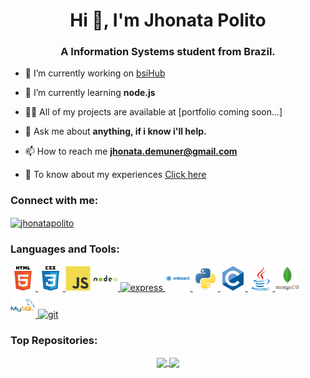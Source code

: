 <h1 align="center">Hi 👋, I'm Jhonata Polito</h1>
<h3 align="center">A Information Systems student from Brazil.</h3>

- 🔭 I’m currently working on [bsiHub](https://github.com/jhonataplt/bsi-hub)

- 🌱 I’m currently learning **node.js**

- 👨‍💻 All of my projects are available at [portfolio coming soon...]

- 💬 Ask me about **anything, if i know i'll help.**

- 📫 How to reach me **jhonata.demuner@gmail.com**

- 📄 To know about my experiences [Click here](https://drive.google.com/file/d/1K0VnRL3LnQeJsbKCGgnXzQgAeod78kRJ/view?usp=sharing)

<h3 align="left">Connect with me:</h3>
<p align="left">
<a href="https://linkedin.com/in/jhonatapolito" target="blank"><img align="center" src="https://raw.githubusercontent.com/rahuldkjain/github-profile-readme-generator/master/src/images/icons/Social/linked-in-alt.svg" alt="jhonatapolito" height="30" width="40" /></a>
</p>

<h3 align="left">Languages and Tools:</h3>
<p align="left">
<a href="https://www.w3.org/html/" target="_blank" rel="noreferrer"> <img src="https://raw.githubusercontent.com/devicons/devicon/master/icons/html5/html5-original-wordmark.svg" alt="html5" width="40" height="40"/> </a>
<a href="https://www.w3schools.com/css/" target="_blank" rel="noreferrer"> <img src="https://raw.githubusercontent.com/devicons/devicon/master/icons/css3/css3-original-wordmark.svg" alt="css3" width="40" height="40"/> </a>
<a href="https://developer.mozilla.org/en-US/docs/Web/JavaScript" target="_blank" rel="noreferrer"><img src="https://raw.githubusercontent.com/devicons/devicon/master/icons/javascript/javascript-original.svg" alt="javascript" width="40" height="40"/></a>
<a href="https://nodejs.org" target="_blank" rel="noreferrer"> <img src="https://raw.githubusercontent.com/devicons/devicon/master/icons/nodejs/nodejs-original-wordmark.svg" alt="nodejs" width="40" height="40"/> </a>
<a href="https://expressjs.com" target="_blank" rel="noreferrer"> <img src="https://media.discordapp.net/attachments/1028826463090249851/1081669277167403091/express.png" alt="express" width="40" height="40"/> </a>
<a href="https://webpack.js.org" target="_blank" rel="noreferrer"> <img src="https://raw.githubusercontent.com/devicons/devicon/d00d0969292a6569d45b06d3f350f463a0107b0d/icons/webpack/webpack-original-wordmark.svg" alt="webpack" width="40" height="40"/> </a>
<a href="https://www.python.org" target="_blank" rel="noreferrer"> <img src="https://raw.githubusercontent.com/devicons/devicon/master/icons/python/python-original.svg" alt="python" width="40" height="40"/> </a>
<a href="https://www.cprogramming.com/" target="_blank" rel="noreferrer"> <img src="https://raw.githubusercontent.com/devicons/devicon/master/icons/c/c-original.svg" alt="c" width="40" height="40"/> </a>
<a href="https://www.java.com" target="_blank" rel="noreferrer"> <img src="https://raw.githubusercontent.com/devicons/devicon/master/icons/java/java-original.svg" alt="java" width="40" height="40"/> </a>
<a href="https://www.mongodb.com/" target="_blank" rel="noreferrer"> <img src="https://raw.githubusercontent.com/devicons/devicon/master/icons/mongodb/mongodb-original-wordmark.svg" alt="mongodb" width="40" height="40"/> </a>
<a href="https://www.mysql.com/" target="_blank" rel="noreferrer"> <img src="https://raw.githubusercontent.com/devicons/devicon/master/icons/mysql/mysql-original-wordmark.svg" alt="mysql" width="40" height="40"/> </a>
<a href="https://git-scm.com/" target="_blank" rel="noreferrer"> <img src="https://www.vectorlogo.zone/logos/git-scm/git-scm-icon.svg" alt="git" width="40" height="40"/> </a>
</p>

<h3 align="left">Top Repositories:</h3>
<div align="center" justify="space-around">
  <a href="https://github.com/jhonataplt/bsi-hub">
    <img align="center" src="https://github-readme-stats.vercel.app/api/pin/?username=jhonataplt&repo=bsi-hub&theme=github_dark" />
  </a>
  <a href="https://github.com/jhonataplt/sort-comparison">
    <img align="center" src="https://github-readme-stats.vercel.app/api/pin/?username=jhonataplt&repo=sort-comparison&theme=github_dark" />
  </a>
</div>